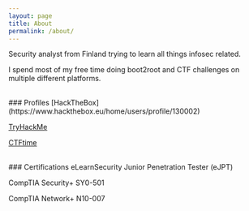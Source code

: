 ```yaml
---
layout: page
title: About
permalink: /about/
---
```


Security analyst from Finland trying to learn all things infosec related.

I spend most of my free time doing boot2root and CTF challenges on multiple different platforms.

<br/>
### Profiles
[HackTheBox](https://www.hackthebox.eu/home/users/profile/130002)
<script src="https://www.hackthebox.eu/badge/130002"></script>

[TryHackMe](https://tryhackme.com/p/joona)
<script src="https://tryhackme.com/badge/2764"></script>

[CTFtime](https://ctftime.org/team/106279)

<br/>
### Certifications
eLearnSecurity Junior Penetration Tester (eJPT)

CompTIA Security+ SY0-501

CompTIA Network+ N10-007
